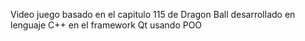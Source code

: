 
Video juego basado en el capitulo 115 de Dragon Ball desarrollado en lenguaje C++ en el framework Qt usando POO